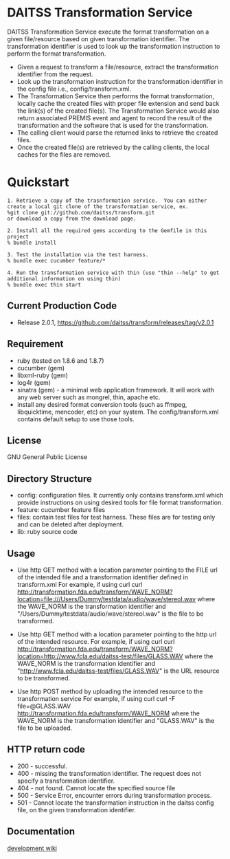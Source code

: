 DAITSS Transformation Service
=============================
DAITSS Transformation Service execute the format transformation on a given file/resource based on given transformation
identifier.  The transformation identifier is used to look up the transformation instruction to perform the format 
transformation.  

 * Given a request to transform a file/resource, extract the transformation identifier from the request. 
 * Look up the transformation instruction for the transformation identifier in the config file i.e., config/transform.xml.
 * The Transformation Service then performs the format transformation, locally cache the created files 
   with proper file extension and send back the link(s) of the created file(s).  The Transformation Service
   would also return associated PREMIS event and agent to record the result of the transformation and the software
   that is used for the transformation. 
 * The calling client would parse the returned links to retrieve the created files.
 * Once the created file(s) are retrieved by the calling clients, the local caches for the files are removed.

Quickstart
==========
	1. Retrieve a copy of the trasnformation service.  You can either create a local git clone of the transformation service, ex.
	%git clone git://github.com/daitss/transform.git
	or download a copy from the download page.

	2. Install all the required gems according to the Gemfile in this project
	% bundle install
	
	3. Test the installation via the test harness. 
	% bundle exec cucumber feature/*

	4. Run the transformation service with thin (use "thin --help" to get additional information on using thin)
	% bundle exec thin start

Current Production Code      
----------------------
* Release 2.0.1, https://github.com/daitss/transform/releases/tag/v2.0.1

Requirement
-----------
* ruby (tested on 1.8.6 and 1.8.7)
* cucumber (gem)
* libxml-ruby (gem)
* log4r (gem)
* sinatra (gem) - a minimal web application framework.  It will work with any web server such as mongrel, thin, apache etc.
* install any desired format conversion tools (such as ffmpeg, libquicktime, mencoder, etc) on your system.  The
  config/transform.xml contains default setup to use those tools.

License
-------
GNU General Public License

Directory Structure
-------------------
* config: configuration files.  It currently only contains transform.xml which provide instructions on using
  desired tools for file format transformation.
* feature: cucumber feature files
* files: contain test files for test harness. These files are for testing only and can be deleted after deployment.
* lib: ruby source code

Usage
-----
* Use http GET method with a location parameter pointing to the FILE url of the intended file and a 
  transformation identifier defined in transform.xml
  For example, if using curl
	curl http://transformation.fda.edu/transform/WAVE_NORM?location=file:///Users/Dummy/testdata/audio/wave/stereol.wav
	where the WAVE_NORM is the transformation identifier and "/Users/Dummy/testdata/audio/wave/stereol.wav" 
	is the file to be transformed.

* Use http GET method with a location parameter pointing to the http url of the intended resource.
  For example, if using curl
 	curl http://transformation.fda.edu/transform/WAVE_NORM?location=http://www.fcla.edu/daitss-test/files/GLASS.WAV
	where the WAVE_NORM is the transformation identifier and "http://www.fcla.edu/daitss-test/files/GLASS.WAV" 
	is the URL resource to be transformed.

* Use http POST method by uploading the intended resource to the transformation service
  For example, if using curl
	 curl -F file=@GLASS.WAV http://transformation.fda.edu/transform/WAVE_NORM
	 where the WAVE_NORM is the transformation identifier and "GLASS.WAV" is the file to be uploaded.

HTTP return code
----------------
* 200 - successful.
* 400 - missing the transformation identifier. The request does not specify a transformation identifier.
* 404 - not found. Cannot locate the specified source file
* 500 - Service Error, encounter errors during transformation process.
* 501 - Cannot locate the transformation instruction in the daitss config file, on the given transformation identifier.

	
Documentation
-------------
[development wiki](http://wiki.github.com/daitss/transform/)

